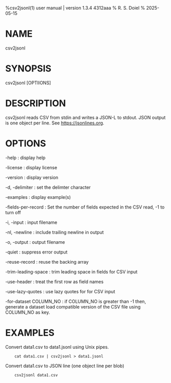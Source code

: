 %csv2jsonl(1) user manual | version 1.3.4 4312aaa
% R. S. Doiel
% 2025-05-15

# NAME

csv2jsonl

# SYNOPSIS

csv2jsonl [OPTIIONS]

# DESCRIPTION

csv2jsonl reads CSV from stdin and writes a JSON-L to stdout. JSON output
is one object per line. See https://jsonlines.org.

# OPTIONS

-help
: display help

-license
: display license

-version
: display version

-d, -delimiter
: set the delimter character

-examples
: display example(s)

-fields-per-record
: Set the number of fields expected in the CSV read, -1 to turn off

-i, -input
: input filename

-nl, -newline
: include trailing newline in output

-o, -output
: output filename

-quiet
: suppress error output

-reuse-record
: reuse the backing array

-trim-leading-space
: trim leading space in fields for CSV input

-use-header
: treat the first row as field names

-use-lazy-quotes
: use lazy quotes for for CSV input

-for-dataset COLUMN_NO
: if COLUMN_NO is greater than -1 then, generate a dataset load compatible version of the CSV file
using COLUMN_NO as key.

# EXAMPLES

Convert data1.csv to data1.jsonl using Unix pipes.

~~~
    cat data1.csv | csv2jsonl > data1.jsonl
~~~

Convert data1.csv to JSON line (one object line per blob)

~~~
    csv2jsonl data1.csv
~~~


